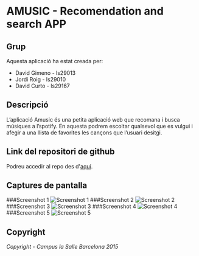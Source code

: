 # AMUSIC - Recomendation and search APP

## Grup
Aquesta aplicació ha estat creada per:
* David Gimeno - ls29013 
* Jordi Roig - ls29010
* David Curto - ls29167

## Descripció
L’aplicació Amusic és una petita aplicació web que recomana i busca músiques a l’spotify. En aquesta podrem escoltar qualsevol que es vulgui i afegir a una llista de favorites les cançons que l’usuari desitgi.

## Link del repositori de github
Podreu accedir al repo des d'[aquí](https://github.com/daliife/AMUSIC).

## Captures de pantalla
###Screenshot 1
![Screenshot 1](http://i.imgur.com/9Nbd0fF)
###Screenshot 2
![Screenshot 2](http://i.imgur.com/qq4EOol)
###Screenshot 3
![Screenshot 3](http://i.imgur.com/V9flRzL)
###Screenshot 4
![Screenshot 4](http://i.imgur.com/jqTZhkO.png)
###Screenshot 5
![Screenshot 5](http://i.imgur.com/3OcVzmT.jpg?1)

## Copyright
*Copyright - Campus la Salle Barcelona 2015*